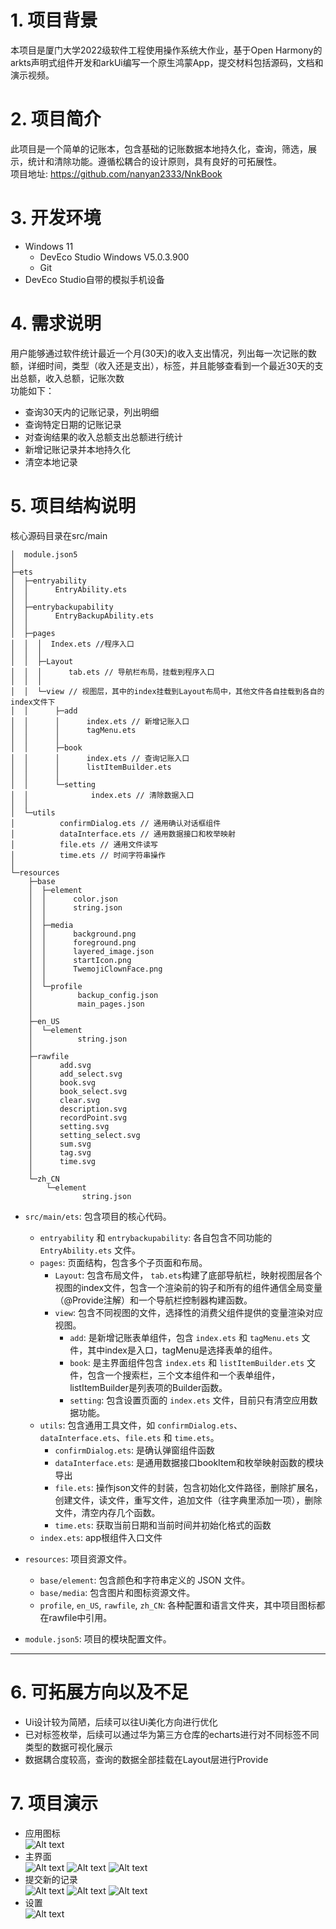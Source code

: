 # 1. 项目背景  
本项目是厦门大学2022级软件工程使用操作系统大作业，基于Open Harmony的arkts声明式组件开发和arkUi编写一个原生鸿蒙App，提交材料包括源码，文档和演示视频。  


# 2. 项目简介  
此项目是一个简单的记账本，包含基础的记账数据本地持久化，查询，筛选，展示，统计和清除功能。遵循松耦合的设计原则，具有良好的可拓展性。  
项目地址: https://github.com/nanyan2333/NnkBook  

# 3. 开发环境  
- Windows 11  
  - DevEco Studio Windows V5.0.3.900
  - Git
- DevEco Studio自带的模拟手机设备  
# 4. 需求说明  
用户能够通过软件统计最近一个月(30天)的收入支出情况，列出每一次记账的数额，详细时间，类型（收入还是支出），标签，并且能够查看到一个最近30天的支出总额，收入总额，记账次数  
功能如下： 

- 查询30天内的记账记录，列出明细
- 查询特定日期的记账记录
- 对查询结果的收入总额支出总额进行统计
- 新增记账记录并本地持久化
- 清空本地记录
# 5. 项目结构说明  
核心源码目录在src/main
```  
│  module.json5
│
├─ets
│  ├─entryability
│  │      EntryAbility.ets
│  │
│  ├─entrybackupability
│  │      EntryBackupAbility.ets
│  │
│  ├─pages
│  │  │  Index.ets //程序入口
│  │  │
│  │  ├─Layout
│  │  │      tab.ets // 导航栏布局，挂载到程序入口
│  │  │
│  │  └─view // 视图层，其中的index挂载到Layout布局中，其他文件各自挂载到各自的index文件下
│  │      ├─add
│  │      │      index.ets // 新增记账入口
│  │      │      tagMenu.ets
│  │      │
│  │      ├─book
│  │      │      index.ets // 查询记账入口
│  │      │      listItemBuilder.ets
│  │      │
│  │      └─setting
│  │              index.ets // 清除数据入口
│  │
│  └─utils
│          confirmDialog.ets // 通用确认对话框组件
│          dataInterface.ets // 通用数据接口和枚举映射
│          file.ets // 通用文件读写
│          time.ets // 时间字符串操作
│
└─resources
    ├─base
    │  ├─element
    │  │      color.json
    │  │      string.json
    │  │
    │  ├─media
    │  │      background.png
    │  │      foreground.png
    │  │      layered_image.json
    │  │      startIcon.png
    │  │      TwemojiClownFace.png
    │  │
    │  └─profile
    │          backup_config.json
    │          main_pages.json
    │
    ├─en_US
    │  └─element
    │          string.json
    │
    ├─rawfile
    │      add.svg
    │      add_select.svg
    │      book.svg
    │      book_select.svg
    │      clear.svg
    │      description.svg
    │      recordPoint.svg
    │      setting.svg
    │      setting_select.svg
    │      sum.svg
    │      tag.svg
    │      time.svg
    │
    └─zh_CN
        └─element
                string.json
```
- `src/main/ets`: 包含项目的核心代码。
    - `entryability` 和 `entrybackupability`: 各自包含不同功能的 `EntryAbility.ets` 文件。
    - `pages`: 页面结构，包含多个子页面和布局。
        - `Layout`: 包含布局文件， `tab.ets`构建了底部导航栏，映射视图层各个视图的index文件，包含一个渲染前的钩子和所有的组件通信全局变量（@Provide注解）和一个导航栏控制器构建函数。
        - `view`: 包含不同视图的文件，选择性的消费父组件提供的变量渲染对应视图。
            - `add`: 是新增记账表单组件，包含 `index.ets` 和 `tagMenu.ets` 文件，其中index是入口，tagMenu是选择表单的组件。
            - `book`: 是主界面组件包含 `index.ets` 和 `listItemBuilder.ets` 文件，包含一个搜索栏，三个文本组件和一个表单组件，listItemBuilder是列表项的Builder函数。
            - `setting`: 包含设置页面的 `index.ets` 文件，目前只有清空应用数据功能。
    - `utils`: 包含通用工具文件，如 `confirmDialog.ets`、`dataInterface.ets`、`file.ets` 和 `time.ets`。
        - `confirmDialog.ets`: 是确认弹窗组件函数
        - `dataInterface.ets`: 是通用数据接口bookItem和枚举映射函数的模块导出
        - `file.ets`: 操作json文件的封装，包含初始化文件路径，删除扩展名，创建文件，读文件，重写文件，追加文件（往字典里添加一项），删除文件，清空内存几个函数。
        - `time.ets`: 获取当前日期和当前时间并初始化格式的函数
    - `index.ets`: app根组件入口文件

- `resources`: 项目资源文件。
    - `base/element`: 包含颜色和字符串定义的 JSON 文件。
    - `base/media`: 包含图片和图标资源文件。
    - `profile`, `en_US`, `rawfile`, `zh_CN`: 各种配置和语言文件夹，其中项目图标都在rawfile中引用。

- `module.json5`: 项目的模块配置文件。

---  

# 6. 可拓展方向以及不足
- Ui设计较为简陋，后续可以往Ui美化方向进行优化
- 已对标签枚举，后续可以通过华为第三方仓库的echarts进行对不同标签不同类型的数据可视化展示
- 数据耦合度较高，查询的数据全部挂载在Layout层进行Provide


# 7. 项目演示  
- 应用图标  
![Alt text](https://github.com/nanyan2333/image/blob/main/icon.png?raw=true) 
- 主界面  
![Alt text](https://github.com/nanyan2333/image/blob/main/main.png?raw=true) 
![Alt text](https://github.com/nanyan2333/image/blob/main/search.png?raw=true)
![Alt text](https://github.com/nanyan2333/image/blob/main/reset.png?raw=true)
- 提交新的记录  
![Alt text](https://github.com/nanyan2333/image/blob/main/new1.png?raw=true)
![Alt text](https://github.com/nanyan2333/image/blob/main/new2.png?raw=true) 
![Alt text](https://github.com/nanyan2333/image/blob/main/new3.png?raw=true)
- 设置  
![Alt text](https://github.com/nanyan2333/image/blob/main/setting.png?raw=true) 